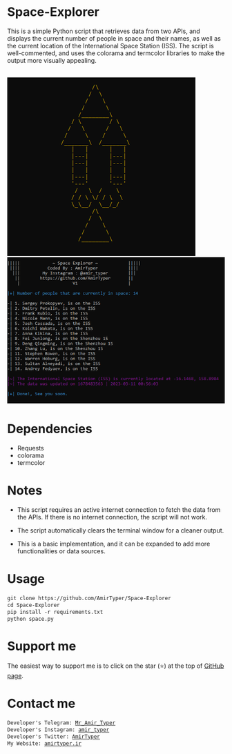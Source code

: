 # Space-Explorer
This is a simple Python script that retrieves data from two APIs, and displays the current number of people in space and their names, as well as the current location of the International Space Station (ISS). The script is well-commented, and uses the colorama and termcolor libraries to make the output more visually appealing.

<br />
<img src="img1.png" />
<img src="img2.png" />
<br />

# Dependencies
* Requests
* colorama
* termcolor

# Notes

* This script requires an active internet connection to fetch the data from the APIs. If there is no internet connection, the script will not work.

* The script automatically clears the terminal window for a cleaner output.
* This is a basic implementation, and it can be expanded to add more functionalities or data sources.

# Usage
<pre><code>git clone https://github.com/AmirTyper/Space-Explorer
cd Space-Explorer
pip install -r requirements.txt
python space.py
</code></pre>

# Support me
The easiest way to support me is to click on the star (<g-emoji class="g-emoji" alias="star" fallback-src="https://github.githubassets.com/images/icons/emoji/unicode/2b50.png">⭐</g-emoji>) at the top of <a href="https://github.com/AmirTyper/Space-Explorer">GitHub page</a>.

# Contact me
<pre><code>Developer's Telegram: <a href="https://t.me/Mr_Amir_Typer">Mr_Amir_Typer</a>
Developer's Instagram: <a href="https://instagram.com/amir_typer">amir_typer</a>
Developer's Twitter: <a href="https://twitter.com/AmirTyper">AmirTyper</a>
My Website: <a href="https://amirtyper.ir">amirtyper.ir</a>
</code></pre>
